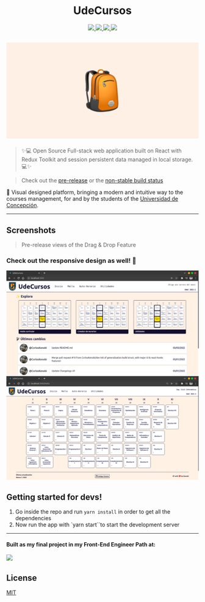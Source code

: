 <p align="center">
  <h1 align="center">UdeCursos</h1>
  
  <p align="center">
    <a href="https://reactjs.org/">
      <img 
        src="https://img.shields.io/badge/React-20232A?style=for-the-badge&logo=react&logoColor=61DAFB"
        target="_blank" rel="noopener noreferrer"
      />
    </a>
    <a href="https://redux.js.org/">
      <img 
        src="https://img.shields.io/badge/Redux-593D88?style=for-the-badge&logo=redux&logoColor=white"
        target="_blank" rel="noopener noreferrer"
       />
    </a>
    <a href="https://sass-lang.com/">
      <img 
        src="https://img.shields.io/badge/Sass-CC6699?style=for-the-badge&logo=sass&logoColor=white"
        target="_blank" rel="noopener noreferrer"
       />
    </a>
    <a href="https://yarnpkg.com/">
      <img 
        src="https://img.shields.io/badge/Yarn-2C8EBB?style=for-the-badge&logo=yarn&logoColor=white"
        target="_blank" rel="noopener noreferrer"
       />
    </a>
  </p>
</p>


![image](assets/banner.png)
---
> ✨💻 Open Source Full-stack web application built on React with Redux Toolkit and session persistent data managed in local storage. 💻✨

> Check out the [pre-release](https://udecursos.study/) or the [non-stable build status](http://build.udecursos.study/)

🎒 Visual designed platform, bringing a modern and intuitive way to the courses management, for and by the students of the [Universidad de Concepción](https://admision.udec.cl/).

---
## Screenshots
> Pre-release views of the Drag & Drop Feature

### Check out the responsive design as well! 👀
![image](assets/latest-build.png)
![image](assets/malla.png)


## Getting started for devs! 
1. Go inside the repo and run `yarn install` in order to get all the dependencies
2. Now run the app with `yarn start``to start the development server

---
#### Built as my final project in my Front-End Engineer Path at:

<a href="https://codecademy.com/">
  <img 
    src="https://img.shields.io/badge/Codecademy-FFF0E5?style=for-the-badge&logo=codecademy&logoColor=303347"
    target="_blank" rel="noopener noreferrer"
  />
</a>

## License
[MIT](LICENSE)
